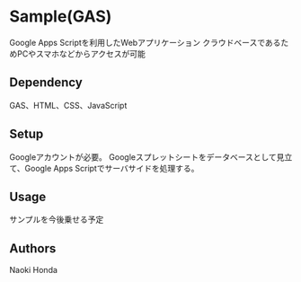 # Sample(GAS)
Google Apps Scriptを利用したWebアプリケーション
クラウドベースであるためPCやスマホなどからアクセスが可能

## Dependency
GAS、HTML、CSS、JavaScript

## Setup
Googleアカウントが必要。
Googleスプレットシートをデータベースとして見立て、Google Apps Scriptでサーバサイドを処理する。

## Usage
サンプルを今後乗せる予定

## Authors
Naoki Honda
